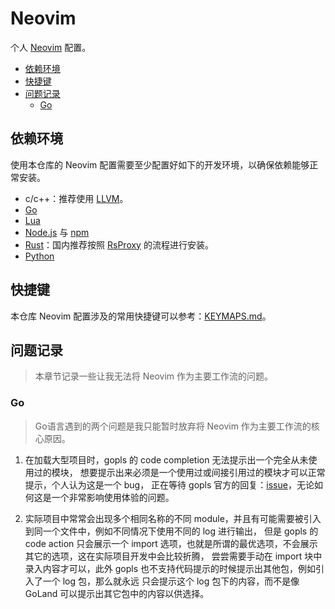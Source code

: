 # Neovim

个人 [Neovim](https://github.com/neovim/neovim) 配置。

- [依赖环境](#依赖环境)
- [快捷键](#快捷键)
- [问题记录](#问题记录)
  - [Go](#go)

## 依赖环境

使用本仓库的 Neovim 配置需要至少配置好如下的开发环境，以确保依赖能够正常安装。

- c/c++：推荐使用 [LLVM](https://llvm.org/)。
- [Go](https://go.dev/)
- [Lua](https://www.lua.org/)
- [Node.js](https://nodejs.org) 与 [npm](https://www.npmjs.com/)
- [Rust](https://www.rust-lang.org/)：国内推荐按照 [RsProxy](https://rsproxy.cn/) 的流程进行安装。
- [Python](https://www.python.org/)

## 快捷键

本仓库 Neovim 配置涉及的常用快捷键可以参考：[KEYMAPS.md](KEYMAPS.md)。

## 问题记录

> 本章节记录一些让我无法将 Neovim 作为主要工作流的问题。

### Go

> Go语言遇到的两个问题是我只能暂时放弃将 Neovim 作为主要工作流的核心原因。

1. 在加载大型项目时，gopls 的 code completion 无法提示出一个完全从未使用过的模块，
   想要提示出来必须是一个使用过或间接引用过的模块才可以正常提示，个人认为这是一个 bug，
   正在等待 gopls 官方的回复：[issue](https://github.com/golang/go/issues/71462)，无论如何这是一个非常影响使用体验的问题。

2. 实际项目中常常会出现多个相同名称的不同 module，并且有可能需要被引入到同一个文件中，例如不同情况下使用不同的 log 进行输出，
   但是 gopls 的 code action 只会展示一个 import 选项，也就是所谓的最优选项，不会展示其它的选项，这在实际项目开发中会比较折腾，
   尝尝需要手动在 import 块中录入内容才可以，此外 gopls 也不支持代码提示的时候提示出其他包，例如引入了一个 log 包，那么就永远
   只会提示这个 log 包下的内容，而不是像 GoLand 可以提示出其它包中的内容以供选择。
